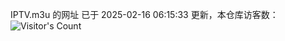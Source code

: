 IPTV.m3u 的网址 已于 2025-02-16 06:15:33 更新，本仓库访客数：![Visitor's Count](https://profile-counter.glitch.me/hero1898_tv/count.svg)
